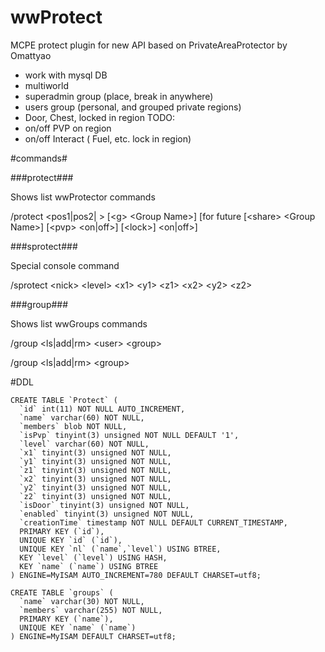 wwProtect
=========

MCPE protect plugin for new API based on PrivateAreaProtector by Omattyao

* work with mysql DB
* multiworld
* superadmin group (place, break in anywhere)
* users group (personal, and grouped private regions)
* Door, Chest, locked in region
TODO:
* on/off PVP on region
* on/off Interact ( Fuel, etc. lock in region)

#commands#

###protect###
 
Shows list wwProtector commands
  
 /protect \<pos1|pos2|   \> \[\<g\> \<Group Name\>\] \[for future \[\<share> <Group Name\>\] \[\<pvp\> \<on|off\>\] \[\<lock\>\] \<on|off\>\]

###sprotect###
 
Special console command
  
/sprotect \<nick\> \<level\> \<x1\> \<y1\> \<z1\> \<x2\> \<y2\> \<z2\>

###group###

Shows list wwGroups commands
  
 /group \<ls|add|rm\> \<user\> \<group\>
  
 /group \<ls|add|rm\> \<group\>



#DDL
```
CREATE TABLE `Protect` (
  `id` int(11) NOT NULL AUTO_INCREMENT,
  `name` varchar(60) NOT NULL,
  `members` blob NOT NULL,
  `isPvp` tinyint(3) unsigned NOT NULL DEFAULT '1',
  `level` varchar(60) NOT NULL,
  `x1` tinyint(3) unsigned NOT NULL,
  `y1` tinyint(3) unsigned NOT NULL,
  `z1` tinyint(3) unsigned NOT NULL,
  `x2` tinyint(3) unsigned NOT NULL,
  `y2` tinyint(3) unsigned NOT NULL,
  `z2` tinyint(3) unsigned NOT NULL,
  `isDoor` tinyint(3) unsigned NOT NULL,
  `enabled` tinyint(3) unsigned NOT NULL,
  `creationTime` timestamp NOT NULL DEFAULT CURRENT_TIMESTAMP,
  PRIMARY KEY (`id`),
  UNIQUE KEY `id` (`id`),
  UNIQUE KEY `nl` (`name`,`level`) USING BTREE,
  KEY `level` (`level`) USING HASH,
  KEY `name` (`name`) USING BTREE
) ENGINE=MyISAM AUTO_INCREMENT=780 DEFAULT CHARSET=utf8;

CREATE TABLE `groups` (
  `name` varchar(30) NOT NULL,
  `members` varchar(255) NOT NULL,
  PRIMARY KEY (`name`),
  UNIQUE KEY `name` (`name`)
) ENGINE=MyISAM DEFAULT CHARSET=utf8;


```
